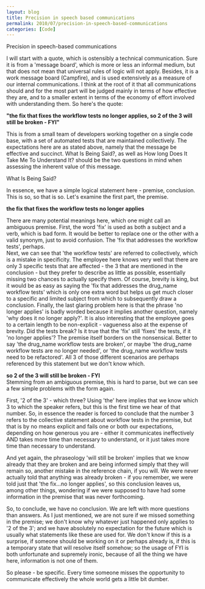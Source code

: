 ```yaml
---
layout: blog
title: Precision in speech based communications
permalink: 2010/07/precision-in-speech-based-communications
categories: [Code]
---
```


<p>Precision in speech-based communications</p>
<p>I will start with a quote, which is ostensibly a technical communication. Sure it is from a &#039;message board&#039;, which is more or less an informal medium, but that does not mean that universal rules of logic will not apply. Besides, it is a work message board (Campfire), and is used extensively as a measure of our internal communications. I think at the root of it that all communications should and for the most part will be judged mainly in terms of how effective they are, and to a smaller extent in terms of the economy of effort involved with understanding them. So here&#039;s the quote:</p>
<p><b>"the fix that fixes the workflow tests no longer applies, so 2 of the 3 will still be broken - FYI"</b></p>
<p>This is from a small team of developers working together on a single code base, with a set of automated tests that are maintained collectively. The expectations here are as stated above, namely that the message be effective and succinct. What Is Being Said?, as well as How long Does It Take Me To Understand It? should be the two questions in mind when assessing the inherent value of this message.</p>
<p>What Is Being Said?</p>
<p>In essence, we have a simple logical statement here - premise, conclusion. This is so, so that is so. Let&#039;s examine the first part, the premise.</p>
<p><b>the fix that fixes the workflow tests no longer applies</b></p>
<p>There are many potential meanings here, which one might call an ambiguous premise. First, the word &#039;fix&#039; is used as both a subject and a verb, which is bad form. It would be better to replace one or the other with a valid synonym, just to avoid confusion. The &#039;fix that addresses the workflow tests&#039;, perhaps.<br />
Next, we can see that &#039;the workflow tests&#039; are referred to collectively, which is a mistake in specificity. The employee here knows very well that there are only 3 specific tests that are affected - the 3 that are mentioned in the conclusion - but they prefer to describe as little as possible, essentially missing two chances to actually specify them. Of course, brevity is king, but it would be as easy as saying the &#039;fix that addresses the drug_name workflow tests&#039; which is only one extra word but helps us get much closer to a specific and limited subject from which to subsequently draw a conclusion. Finally, the last glaring problem here is that the phrase &#039;no longer applies&#039; is badly worded because it implies another question, namely &#039;why does it no longer apply?&#039;. It is also interesting that the employee goes to a certain length to be non-explicit - vagueness also at the expense of brevity. Did the tests break? Is it true that the &#039;fix&#039; still &#039;fixes&#039; the tests, if it &#039;no longer applies&#039;? The premise itself borders on the nonsensical. Better to say &#039;the drug_name workflow tests are broken&#039;, or maybe &#039;the drug_name workflow tests are no longer needed&#039;, or &#039;the drug_name workflow tests need to be refactored&#039;. All 3 of those different scenarios are perhaps referenced by this statement but we don&#039;t know which.</p>
<p><b>so 2 of the 3 will still be broken - FYI</b><br />
Stemming from an ambiguous premise, this is hard to parse, but we can see a few simple problems with the form again.</p>
<p>First, &#039;2 of the 3&#039; - which three? Using &#039;the&#039; here implies that we know which 3 to which the speaker refers, but this is the first time we hear of that number. So, in essence the reader is forced to conclude that the number 3 refers to the collective statement about workflow tests in the premise, but that is by no means explicit and fails one or both our expectations, depending on how generous you are - either it communicates ineffectively AND takes more time than necessary to understand, or it just takes more time than necessary to understand.</p>
<p>And yet again, the phraseology &#039;will still be broken&#039; implies that we know already that they are broken and are being informed simply that they will remain so, another mistake in the reference chain, if you will. We were never actually told that anything was already broken - if you remember, we were told just that &#039;the fix...no longer applies&#039;, so this conclusion leaves us, among other things, wondering if we were supposed to have had some information in the premise that was never forthcoming.</p>
<p>So, to conclude, we have no conclusion. We are left with more questions than answers. As I just mentioned, we are not sure if we missed something in the premise; we don&#039;t know why whatever just happened only applies to &#039;2 of the 3&#039;; and we have absolutely no expectation for the future which is usually what statements like these are used for. We don&#039;t know if this is a surprise, if someone should be working on it or perhaps already is, if this is a temporary state that will resolve itself somehow; so the usage of FYI is both unfortunate and supremely ironic, because of all the thing we have here, information is not one of them.</p>
<p>So please - be specific. Every time someone misses the opportunity to communicate effectively the whole world gets a little bit dumber.</p>
